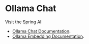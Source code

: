 # Ollama Chat

Visit the Spring AI
 - [Ollama Chat Documentation](https://docs.spring.io/spring-ai/reference/api/clients/ollama-chat.html).
 - [Ollama Embedding Documentation](https://docs.spring.io/spring-ai/reference/api/embeddings/ollama-embeddings.html).
